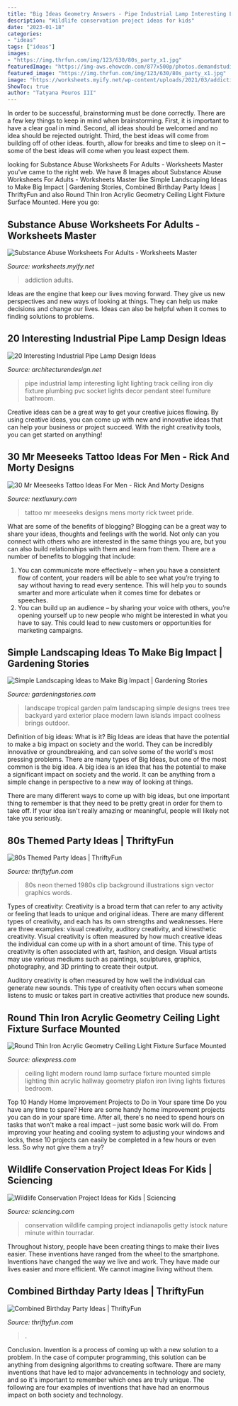 ```yaml
---
title: "Big Ideas Geometry Answers - Pipe Industrial Lamp Interesting Light Lighting Track Ceiling Iron Diy Fixture Plumbing Pvc Socket Lights Decor Pendant Steel Furniture Bathroom"
description: "Wildlife conservation project ideas for kids"
date: "2023-01-18"
categories:
- "ideas"
tags: ["ideas"]
images:
- "https://img.thrfun.com/img/123/630/80s_party_x1.jpg"
featuredImage: "https://img-aws.ehowcdn.com/877x500p/photos.demandstudios.com/getty/article/232/18/175748388.jpg"
featured_image: "https://img.thrfun.com/img/123/630/80s_party_x1.jpg"
image: "https://worksheets.myify.net/wp-content/uploads/2021/03/addiction_discussion_questions_worksheet_3.png"
ShowToc: true
author: "Tatyana Pouros III"
---
```



In order to be successful, brainstorming must be done correctly. There are a few key things to keep in mind when brainstorming. First, it is important to have a clear goal in mind. Second, all ideas should be welcomed and no idea should be rejected outright. Third, the best ideas will come from building off of other ideas. fourth, allow for breaks and time to sleep on it – some of the best ideas will come when you least expect them.

	

		
looking for Substance Abuse Worksheets For Adults - Worksheets Master you've came to the right web. We have 8 Images about Substance Abuse Worksheets For Adults - Worksheets Master like Simple Landscaping Ideas to Make Big Impact | Gardening Stories, Combined Birthday Party Ideas | ThriftyFun and also Round Thin Iron Acrylic Geometry Ceiling Light Fixture Surface Mounted. Here you go:
		
    
## Substance Abuse Worksheets For Adults - Worksheets Master

<img loading=lazy src="https://worksheets.myify.net/wp-content/uploads/2021/03/addiction_discussion_questions_worksheet_3.png" onerror="this.onerror=null;this.src='https://tse3.mm.bing.net/th?id=OIP.vlZ-4eZ3Z9da6bqrn_iRrAHaKU&amp;pid=15.1';" alt="Substance Abuse Worksheets For Adults - Worksheets Master">

_Source: worksheets.myify.net_

>addiction adults. 

	

Ideas are the engine that keep our lives moving forward. They give us new perspectives and new ways of looking at things. They can help us make decisions and change our lives. Ideas can also be helpful when it comes to finding solutions to problems.

    
## 20 Interesting Industrial Pipe Lamp Design Ideas

<img loading=lazy src="http://cdn.architecturendesign.net/wp-content/uploads/2016/01/AD-Interesting-Industrial-Pipe-Lamp-Design-Ideas-04.jpg" onerror="this.onerror=null;this.src='https://tse4.mm.bing.net/th?id=OIP.VZGP4DschQWqjZwyHpCxcQHaHa&amp;pid=15.1';" alt="20 Interesting Industrial Pipe Lamp Design Ideas">

_Source: architecturendesign.net_

>pipe industrial lamp interesting light lighting track ceiling iron diy fixture plumbing pvc socket lights decor pendant steel furniture bathroom. 

	

Creative ideas can be a great way to get your creative juices flowing. By using creative ideas, you can come up with new and innovative ideas that can help your business or project succeed. With the right creativity tools, you can get started on anything!

    
## 30 Mr Meeseeks Tattoo Ideas For Men - Rick And Morty Designs

<img loading=lazy src="http://nextluxury.com/wp-content/uploads/mens-mr-meeseeks-tattoo-designs-on-leg.jpg" onerror="this.onerror=null;this.src='https://tse4.mm.bing.net/th?id=OIP.LhcRZmecHqPjI-ZF8ZKH3QHaHa&amp;pid=15.1';" alt="30 Mr Meeseeks Tattoo Ideas For Men - Rick And Morty Designs">

_Source: nextluxury.com_

>tattoo mr meeseeks designs mens morty rick tweet pride. 

	

What are some of the benefits of blogging?
Blogging can be a great way to share your ideas, thoughts and feelings with the world. Not only can you connect with others who are interested in the same things you are, but you can also build relationships with them and learn from them. There are a number of benefits to blogging that include: 
1) You can communicate more effectively – when you have a consistent flow of content, your readers will be able to see what you’re trying to say without having to read every sentence. This will help you to sounds smarter and more articulate when it comes time for debates or speeches. 
2) You can build up an audience – by sharing your voice with others, you’re opening yourself up to new people who might be interested in what you have to say. This could lead to new customers or opportunities for marketing campaigns.

    
## Simple Landscaping Ideas To Make Big Impact | Gardening Stories

<img loading=lazy src="http://gardeningstories.com/wp-content/uploads/2014/09/geometry.jpg" onerror="this.onerror=null;this.src='https://tse2.mm.bing.net/th?id=OIP.is6pCy2x0yt0b_xkXf0e0wHaJ3&amp;pid=15.1';" alt="Simple Landscaping Ideas to Make Big Impact | Gardening Stories">

_Source: gardeningstories.com_

>landscape tropical garden palm landscaping simple designs trees tree backyard yard exterior place modern lawn islands impact coolness brings outdoor. 

	

Definition of big ideas: What is it?
Big Ideas are ideas that have the potential to make a big impact on society and the world. They can be incredibly innovative or groundbreaking, and can solve some of the world's most pressing problems.
There are many types of Big Ideas, but one of the most common is the big idea. A big idea is an idea that has the potential to make a significant impact on society and the world. It can be anything from a simple change in perspective to a new way of looking at things.

There are many different ways to come up with big ideas, but one important thing to remember is that they need to be pretty great in order for them to take off. If your idea isn't really amazing or meaningful, people will likely not take you seriously.

    
## 80s Themed Party Ideas | ThriftyFun

<img loading=lazy src="https://img.thrfun.com/img/123/630/80s_party_x1.jpg" onerror="this.onerror=null;this.src='https://tse4.mm.bing.net/th?id=OIP.T2boPJMGxQvjqEocJBGA2QHaF7&amp;pid=15.1';" alt="80s Themed Party Ideas | ThriftyFun">

_Source: thriftyfun.com_

>80s neon themed 1980s clip background illustrations sign vector graphics words. 

	

Types of creativity:
Creativity is a broad term that can refer to any activity or feeling that leads to unique and original ideas. There are many different types of creativity, and each has its own strengths and weaknesses. Here are three examples: visual creativity, auditory creativity, and kinesthetic creativity.
Visual creativity is often measured by how much creative ideas the individual can come up with in a short amount of time. This type of creativity is often associated with art, fashion, and design. Visual artists may use various mediums such as paintings, sculptures, graphics, photography, and 3D printing to create their output.

Auditory creativity is often measured by how well the individual can generate new sounds. This type of creativity often occurs when someone listens to music or takes part in creative activities that produce new sounds.

    
## Round Thin Iron Acrylic Geometry Ceiling Light Fixture Surface Mounted

<img loading=lazy src="https://ae01.alicdn.com/kf/HTB1Oy4fSpXXXXaDaXXXq6xXFXXXV/Round-Thin-Iron-Acrylic-Geometry-Ceiling-Light-Fixture-Surface-Mounted-Modern-Simple-Plafon-Lamp-for-Hallway.jpg" onerror="this.onerror=null;this.src='https://tse3.mm.bing.net/th?id=OIP.NrhcbfZp-ABOub1CrIv5mgHaHa&amp;pid=15.1';" alt="Round Thin Iron Acrylic Geometry Ceiling Light Fixture Surface Mounted">

_Source: aliexpress.com_

>ceiling light modern round lamp surface fixture mounted simple lighting thin acrylic hallway geometry plafon iron living lights fixtures bedroom. 

	

Top 10 Handy Home Improvement Projects to Do in Your spare time
Do you have any time to spare? Here are some handy home improvement projects you can do in your spare time. After all, there's no need to spend hours on tasks that won't make a real impact – just some basic work will do. From improving your heating and cooling system to adjusting your windows and locks, these 10 projects can easily be completed in a few hours or even less. So why not give them a try?

    
## Wildlife Conservation Project Ideas For Kids | Sciencing

<img loading=lazy src="https://img-aws.ehowcdn.com/877x500p/photos.demandstudios.com/getty/article/232/18/175748388.jpg" onerror="this.onerror=null;this.src='https://tse4.mm.bing.net/th?id=OIP.4G05LtK57NrCJycFSKcRjgHaEO&amp;pid=15.1';" alt="Wildlife Conservation Project Ideas for Kids | Sciencing">

_Source: sciencing.com_

>conservation wildlife camping project indianapolis getty istock nature minute within tourradar. 

	

Throughout history, people have been creating things to make their lives easier. These inventions have ranged from the wheel to the smartphone. Inventions have changed the way we live and work. They have made our lives easier and more efficient. We cannot imagine living without them.

    
## Combined Birthday Party Ideas | ThriftyFun

<img loading=lazy src="https://img.thrfun.com/img/089/654/combined_birthday_party_l.jpg" onerror="this.onerror=null;this.src='https://tse3.mm.bing.net/th?id=OIP._LXHB7kXufpmoSaAMqLgmwHaLH&amp;pid=15.1';" alt="Combined Birthday Party Ideas | ThriftyFun">

_Source: thriftyfun.com_

>. 

	

Conclusion.
Invention is a process of coming up with a new solution to a problem. In the case of computer programming, this solution can be anything from designing algorithms to creating software. There are many inventions that have led to major advancements in technology and society, and so it's important to remember which ones are truly unique. The following are four examples of inventions that have had an enormous impact on both society and technology.

